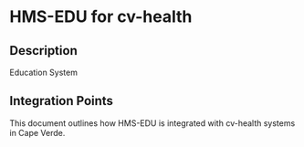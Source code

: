 # HMS-EDU for cv-health

## Description

Education System

## Integration Points

This document outlines how HMS-EDU is integrated with cv-health systems in Cape Verde.
